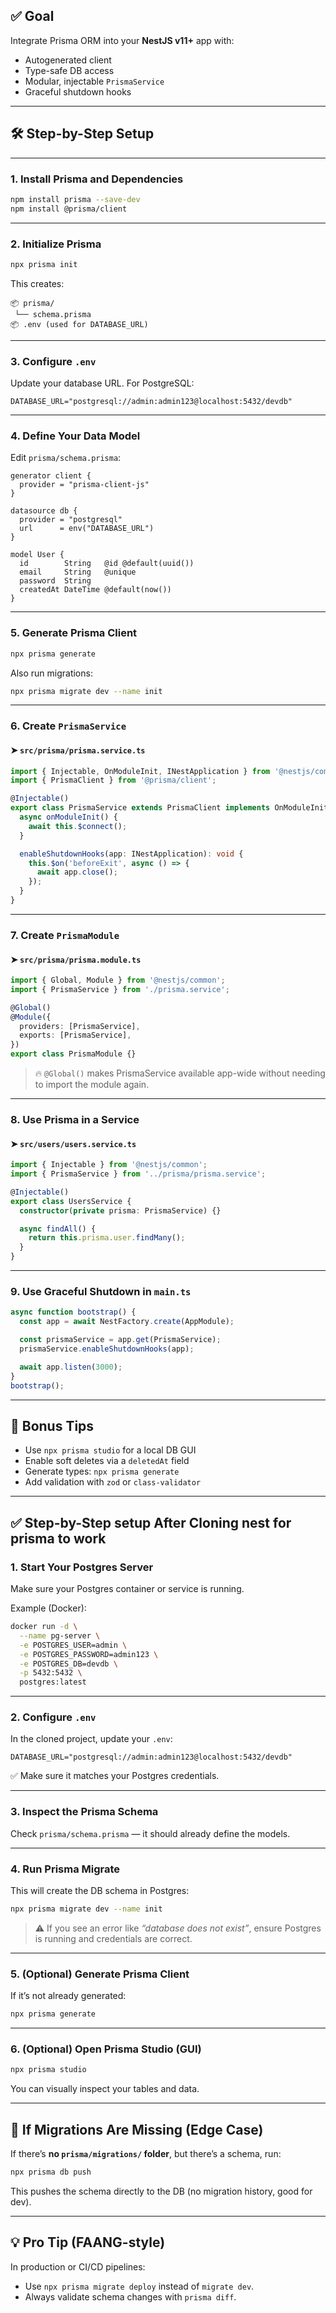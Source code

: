 ## ✅ Goal

Integrate Prisma ORM into your **NestJS v11+** app with:

* Autogenerated client
* Type-safe DB access
* Modular, injectable `PrismaService`
* Graceful shutdown hooks

---

## 🛠️ Step-by-Step Setup

---

### 1. **Install Prisma and Dependencies**

```bash
npm install prisma --save-dev
npm install @prisma/client
```

---

### 2. **Initialize Prisma**

```bash
npx prisma init
```

This creates:

```
📦 prisma/
 └── schema.prisma
📦 .env (used for DATABASE_URL)
```

---

### 3. **Configure `.env`**

Update your database URL. For PostgreSQL:

```env
DATABASE_URL="postgresql://admin:admin123@localhost:5432/devdb"
```

---

### 4. **Define Your Data Model**

Edit `prisma/schema.prisma`:

```prisma
generator client {
  provider = "prisma-client-js"
}

datasource db {
  provider = "postgresql"
  url      = env("DATABASE_URL")
}

model User {
  id        String   @id @default(uuid())
  email     String   @unique
  password  String
  createdAt DateTime @default(now())
}
```

---

### 5. **Generate Prisma Client**

```bash
npx prisma generate
```

Also run migrations:

```bash
npx prisma migrate dev --name init
```

---

### 6. **Create `PrismaService`**

#### ➤ `src/prisma/prisma.service.ts`

```ts
import { Injectable, OnModuleInit, INestApplication } from '@nestjs/common';
import { PrismaClient } from '@prisma/client';

@Injectable()
export class PrismaService extends PrismaClient implements OnModuleInit {
  async onModuleInit() {
    await this.$connect();
  }

  enableShutdownHooks(app: INestApplication): void {
    this.$on('beforeExit', async () => {
      await app.close();
    });
  }
}
```

---

### 7. **Create `PrismaModule`**

#### ➤ `src/prisma/prisma.module.ts`

```ts
import { Global, Module } from '@nestjs/common';
import { PrismaService } from './prisma.service';

@Global()
@Module({
  providers: [PrismaService],
  exports: [PrismaService],
})
export class PrismaModule {}
```

> 🔥 `@Global()` makes PrismaService available app-wide without needing to import the module again.

---

### 8. **Use Prisma in a Service**

#### ➤ `src/users/users.service.ts`

```ts
import { Injectable } from '@nestjs/common';
import { PrismaService } from '../prisma/prisma.service';

@Injectable()
export class UsersService {
  constructor(private prisma: PrismaService) {}

  async findAll() {
    return this.prisma.user.findMany();
  }
}
```

---

### 9. **Use Graceful Shutdown in `main.ts`**

```ts
async function bootstrap() {
  const app = await NestFactory.create(AppModule);

  const prismaService = app.get(PrismaService);
  prismaService.enableShutdownHooks(app);

  await app.listen(3000);
}
bootstrap();
```

---

## 🚀 Bonus Tips

* Use `npx prisma studio` for a local DB GUI
* Enable soft deletes via a `deletedAt` field
* Generate types: `npx prisma generate`
* Add validation with `zod` or `class-validator`

---

## ✅ Step-by-Step setup After Cloning nest for prisma to work

### 1. **Start Your Postgres Server**

Make sure your Postgres container or service is running.

Example (Docker):

```bash
docker run -d \
  --name pg-server \
  -e POSTGRES_USER=admin \
  -e POSTGRES_PASSWORD=admin123 \
  -e POSTGRES_DB=devdb \
  -p 5432:5432 \
  postgres:latest
```

---

### 2. **Configure `.env`**

In the cloned project, update your `.env`:

```dotenv
DATABASE_URL="postgresql://admin:admin123@localhost:5432/devdb"
```

✅ Make sure it matches your Postgres credentials.

---

### 3. **Inspect the Prisma Schema**

Check `prisma/schema.prisma` — it should already define the models.

---

### 4. **Run Prisma Migrate**

This will create the DB schema in Postgres:

```bash
npx prisma migrate dev --name init
```

> ⚠️ If you see an error like *“database does not exist”*, ensure Postgres is running and credentials are correct.

---

### 5. **(Optional) Generate Prisma Client**

If it’s not already generated:

```bash
npx prisma generate
```

---

### 6. **(Optional) Open Prisma Studio (GUI)**

```bash
npx prisma studio
```

You can visually inspect your tables and data.

---


## 🔁 If Migrations Are Missing (Edge Case)

If there’s **no `prisma/migrations/` folder**, but there’s a schema, run:

```bash
npx prisma db push
```

This pushes the schema directly to the DB (no migration history, good for dev).

---

## 💡 Pro Tip (FAANG-style)

In production or CI/CD pipelines:

* Use `npx prisma migrate deploy` instead of `migrate dev`.
* Always validate schema changes with `prisma diff`.